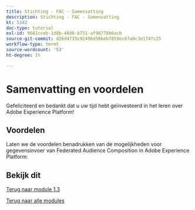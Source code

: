 ```yaml
---
title: Stichting - FAC - Samenvatting
description: Stichting - FAC - Samenvatting
kt: 5342
doc-type: tutorial
exl-id: 9681cceb-1d8b-48d0-b751-af98778b6acb
source-git-commit: d26d4735c92498d56beb7859ec67a0c3e174fc25
workflow-type: tm+mt
source-wordcount: '53'
ht-degree: 1%

---
```


# Samenvatting en voordelen

Gefeliciteerd en bedankt dat u uw tijd hebt geïnvesteerd in het leren over Adobe Experience Platform!

## Voordelen

Laten we de voordelen benadrukken van de mogelijkheden voor gegevensinvoer van Federated Audience Composition in Adobe Experience Platform:



## Bekijk dit


[Terug naar module 1.3](./fac.md)

[Terug naar alle modules](../../../overview.md)
